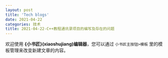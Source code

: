```yaml
---
layout: post
title: 'Tech blogs'
date: 2021-04-22
categories: 技术
title: 2021-04-22-C++教程通讯录项目的编写及存在的问题
---
```



欢迎使用 **{小书匠}(xiaoshujiang)编辑器**，您可以通过 `小书匠主按钮>模板` 里的模板管理来改变新建文章的内容。